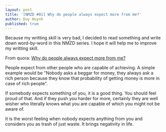 ```yaml
---
layout: post
title: '[NMZD #01] Why do people always expect more from me?'
author: Duy Huynh
published: true
---
```


Because my writting skill is very bad, I decided to read something and write down word-by-word in this NMZD series. I hope it will help me to improve my writting skill.

From quora: [Why do people always expect more from me?](https://www.quora.com/Why-do-people-always-expect-more-from-me)

People expect from other people who are capable of achieving. A simple example would be "Nobody asks a beggar for money, they always ask a rich person because they know that probability of getting money is more in case of rich people".

If somebody expects something of you, it is a good thing. You should feel proud of that. And if they push you harder for more, certainly they are well wisher who literally knows what you are capable of which you might not be aware of.

It is the worst feeling when nobody expects anything from you and considers you as trash of just waste. It brings negativity in life.

